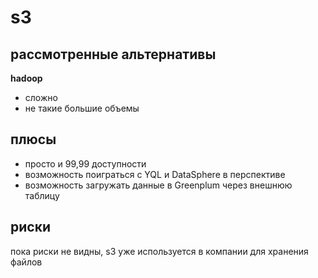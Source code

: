 # s3

## рассмотренные альтернативы

**hadoop**
 - сложно
 - не такие большие объемы

## плюсы

 * просто и 99,99 доступности
 * возможность поиграться с YQL и DataSphere в перспективе
 * возможность загружать данные в Greenplum через внешнюю таблицу

## риски

пока риски не видны, s3 уже используется в компании для хранения файлов
